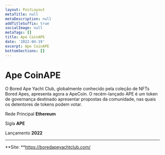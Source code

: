 ```yaml
---
layout: PostLayout
metaTitle: null
metaDescription: null
addTitleSuffix: true
socialImage: null
metaTags: []
title: Ape CoinAPE
date: '2022-04-19'
excerpt: Ape CoinAPE
bottomSections: []
---
```

# Ape CoinAPE

O Bored Ape Yacht Club, globalmente conhecido pela coleção de NFTs Bored Apes, apresenta agora a ApeCoin. O recém-lançado APE é um token de governança destinado apresentar propostas da comunidade, nas quais os detentores de tokens podem votar.

Rede Principal
**Ethereum**

Sigla
**APE**

Lançamento
**2022**

****

**Site: **https://boredapeyachtclub.com/
